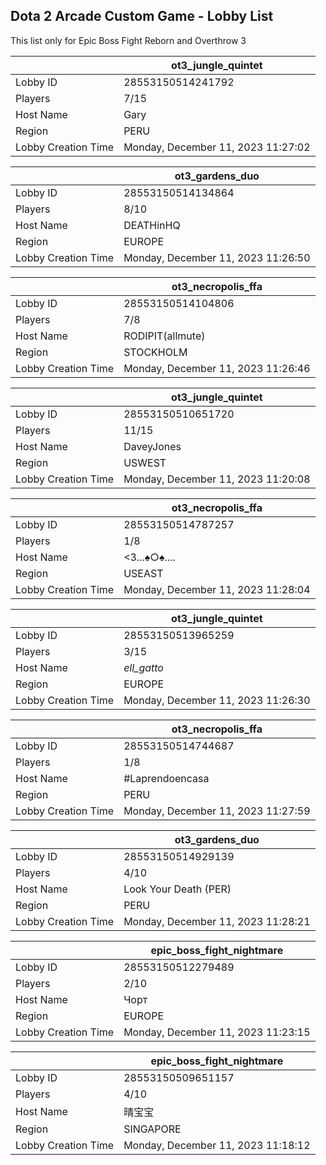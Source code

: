 ## Dota 2 Arcade Custom Game - Lobby List

This list only for Epic Boss Fight Reborn and Overthrow 3

|  | ot3_jungle_quintet |
| ------ | ------ |
| Lobby ID | 28553150514241792 |
| Players | 7/15 |
| Host Name | Gary |
| Region | PERU |
| Lobby Creation Time | Monday, December 11, 2023 11:27:02 |


|  | ot3_gardens_duo |
| ------ | ------ |
| Lobby ID | 28553150514134864 |
| Players | 8/10 |
| Host Name | DEATHinHQ |
| Region | EUROPE |
| Lobby Creation Time | Monday, December 11, 2023 11:26:50 |


|  | ot3_necropolis_ffa |
| ------ | ------ |
| Lobby ID | 28553150514104806 |
| Players | 7/8 |
| Host Name | RODIPIT(allmute) |
| Region | STOCKHOLM |
| Lobby Creation Time | Monday, December 11, 2023 11:26:46 |


|  | ot3_jungle_quintet |
| ------ | ------ |
| Lobby ID | 28553150510651720 |
| Players | 11/15 |
| Host Name | DaveyJones |
| Region | USWEST |
| Lobby Creation Time | Monday, December 11, 2023 11:20:08 |


|  | ot3_necropolis_ffa |
| ------ | ------ |
| Lobby ID | 28553150514787257 |
| Players | 1/8 |
| Host Name | <3...♠○♠.... |
| Region | USEAST |
| Lobby Creation Time | Monday, December 11, 2023 11:28:04 |


|  | ot3_jungle_quintet |
| ------ | ------ |
| Lobby ID | 28553150513965259 |
| Players | 3/15 |
| Host Name | _ell_gatto_ |
| Region | EUROPE |
| Lobby Creation Time | Monday, December 11, 2023 11:26:30 |


|  | ot3_necropolis_ffa |
| ------ | ------ |
| Lobby ID | 28553150514744687 |
| Players | 1/8 |
| Host Name | #Laprendoencasa |
| Region | PERU |
| Lobby Creation Time | Monday, December 11, 2023 11:27:59 |


|  | ot3_gardens_duo |
| ------ | ------ |
| Lobby ID | 28553150514929139 |
| Players | 4/10 |
| Host Name | Look Your Death (PER) |
| Region | PERU |
| Lobby Creation Time | Monday, December 11, 2023 11:28:21 |


|  | epic_boss_fight_nightmare |
| ------ | ------ |
| Lobby ID | 28553150512279489 |
| Players | 2/10 |
| Host Name | Чорт |
| Region | EUROPE |
| Lobby Creation Time | Monday, December 11, 2023 11:23:15 |


|  | epic_boss_fight_nightmare |
| ------ | ------ |
| Lobby ID | 28553150509651157 |
| Players | 4/10 |
| Host Name | 晴宝宝 |
| Region | SINGAPORE |
| Lobby Creation Time | Monday, December 11, 2023 11:18:12 |


